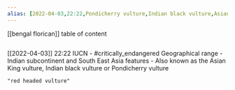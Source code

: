 ```yaml
---
alias: [2022-04-03,22:22,Pondicherry vulture,Indian black vulture,Asian King vulture,,,,,,,,]
---
```

[[bengal florican]]
table of content
```toc
```

[[2022-04-03]] 22:22
IUCN - #critically_endangered 
Geographical range -
Indian subcontinent and South East Asia
features -
Also known as the Asian King vulture, Indian black vulture or Pondicherry vulture
```query
"red headed vulture"
```